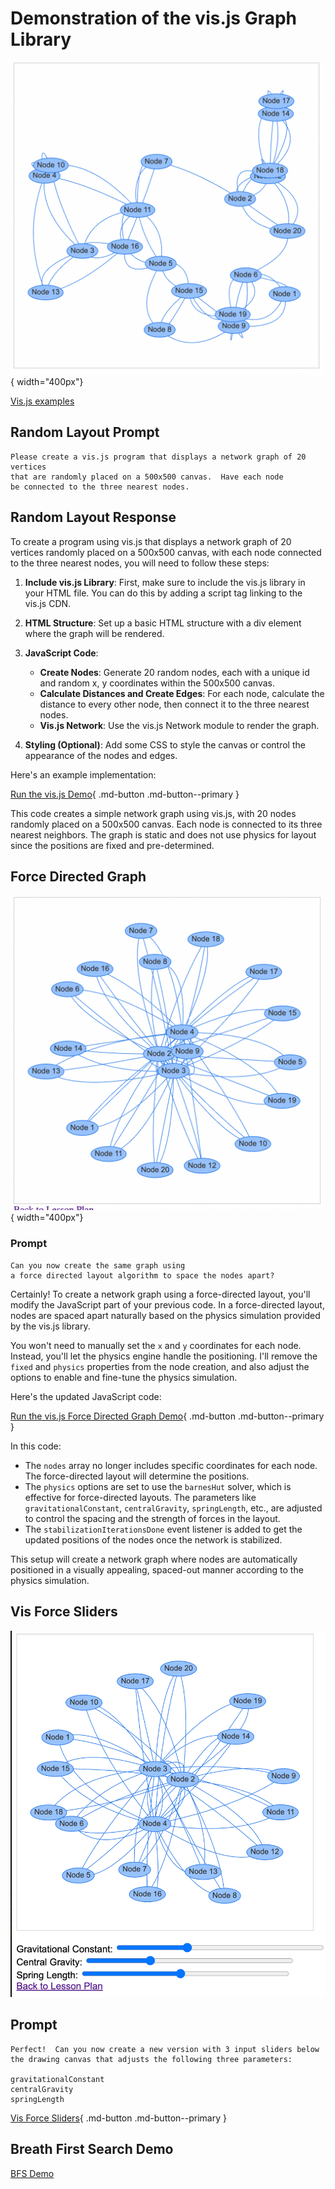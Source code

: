 # Demonstration of the vis.js Graph Library

![](./vis.png){ width="400px"}

[Vis.js examples](https://visjs.github.io/vis-network/examples/)

## Random Layout Prompt

```linenums="0"
Please create a vis.js program that displays a network graph of 20 vertices
that are randomly placed on a 500x500 canvas.  Have each node
be connected to the three nearest nodes.
```

## Random Layout Response

To create a program using vis.js that displays a network graph of 20 vertices randomly placed on a 500x500 canvas, with each node connected to the three nearest nodes, you will need to follow these steps:

1.  **Include vis.js Library**: First, make sure to include the vis.js library in your HTML file. You can do this by adding a script tag linking to the vis.js CDN.

2.  **HTML Structure**: Set up a basic HTML structure with a div element where the graph will be rendered.

3.  **JavaScript Code**:

    -   **Create Nodes**: Generate 20 random nodes, each with a unique id and random x, y coordinates within the 500x500 canvas.
    -   **Calculate Distances and Create Edges**: For each node, calculate the distance to every other node, then connect it to the three nearest nodes.
    -   **Vis.js Network**: Use the vis.js Network module to render the graph.
4.  **Styling (Optional)**: Add some CSS to style the canvas or control the appearance of the nodes and edges.

Here's an example implementation:

[Run the vis.js Demo](./vis.html){ .md-button .md-button--primary }

This code creates a simple network graph using vis.js, with 20 nodes randomly placed on a 500x500 canvas. Each node is connected to its three nearest neighbors. The graph is static and does not use physics for layout since the positions are fixed and pre-determined.

## Force Directed Graph

![](./vis-force.png) { width="400px"}

### Prompt

```linenums="0"
Can you now create the same graph using
a force directed layout algorithm to space the nodes apart?
```

Certainly! To create a network graph using a force-directed layout, you'll modify the JavaScript part of your previous code. In a force-directed layout, nodes are spaced apart naturally based on the physics simulation provided by the vis.js library.

You won't need to manually set the `x` and `y` coordinates for each node. Instead, you'll let the physics engine handle the positioning. I'll remove the `fixed` and `physics` properties from the node creation, and also adjust the options to enable and fine-tune the physics simulation.

Here's the updated JavaScript code:

[Run the vis.js Force Directed Graph Demo](./vis-force.html){ .md-button .md-button--primary }

In this code:

-   The `nodes` array no longer includes specific coordinates for each node. The force-directed layout will determine the positions.
-   The `physics` options are set to use the `barnesHut` solver, which is effective for force-directed layouts. The parameters like `gravitationalConstant`, `centralGravity`, `springLength`, etc., are adjusted to control the spacing and the strength of forces in the layout.
-   The `stabilizationIterationsDone` event listener is added to get the updated positions of the nodes once the network is stabilized.

This setup will create a network graph where nodes are automatically positioned in a visually appealing, spaced-out manner according to the physics simulation.

## Vis Force Sliders

![](./vis-force-siders.png)

## Prompt

```linenums=""
Perfect!  Can you now create a new version with 3 input sliders below the drawing canvas that adjusts the following three parameters:

gravitationalConstant
centralGravity
springLength
```

[Vis Force Sliders](./vis-force-sliders.html){ .md-button .md-button--primary }

## Breath First Search Demo

[BFS Demo](./bfs.html)